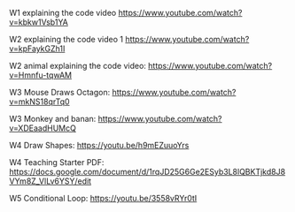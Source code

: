W1 explaining the code video https://www.youtube.com/watch?v=kbkw1Vsb1YA

W2 explaining the code video 1 https://www.youtube.com/watch?v=kpFaykGZh1I

W2 animal explaining the code video: https://www.youtube.com/watch?v=Hmnfu-tqwAM

W3 Mouse Draws Octagon: https://www.youtube.com/watch?v=mkNS18qrTq0

W3 Monkey and banan: https://www.youtube.com/watch?v=XDEaadHUMcQ

W4 Draw Shapes: https://youtu.be/h9mEZuuoYrs

W4 Teaching Starter PDF: https://docs.google.com/document/d/1rqJD25G6Ge2ESyb3L8lQBKTjkd8J8VYm8Z_VlLv6YSY/edit

W5 Conditional Loop: https://youtu.be/3558vRYr0tI
